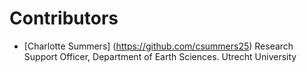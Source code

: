 # Contributors
 - [Charlotte Summers] (https://github.com/csummers25) Research Support Officer, Department of Earth Sciences. Utrecht University
 
 
